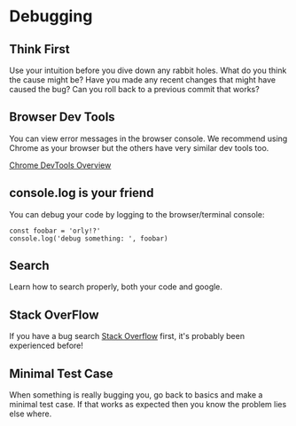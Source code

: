 # Debugging

## Think First
Use your intuition before you dive down any rabbit holes.  What do you think the cause might be?  Have you made any recent changes that might have caused the bug? Can you roll back to a previous commit that works? 

## Browser Dev Tools
You can view error messages in the browser console.  We recommend using Chrome as your browser but the others have very similar dev tools too.

[Chrome DevTools Overview
](https://developer.chrome.com/devtools)


## console.log is your friend

You can debug your code by logging to the browser/terminal console:
```
const foobar = 'orly!?'
console.log('debug something: ', foobar)
```

## Search
Learn how to search properly, both your code and google.  

## Stack OverFlow
If you have a bug search [Stack Overflow](http://stackoverflow.com/) first, it's probably been experienced before!

## Minimal Test Case
When something is really bugging you, go back to basics and make a minimal test case.  If that works as expected then you know the problem lies else where.